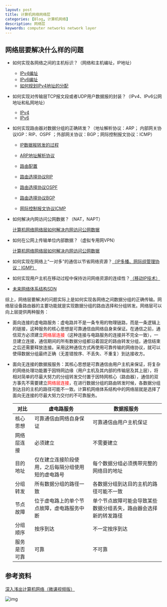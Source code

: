 ```yaml
---
layout: post
title: 计算机网络网络层
categories: [Blog, 计算机网络]
description: 网络层
keywords: computer networks network layer
---
```


## 网络层要解决什么样的问题

+ 如何实现各网络之间的主机标识？（网络和主机编址，IP地址）
  + [IPv4编址](https://wendaocsmaster.github.io/2023/02/13/Computer-Networks-network-layer-How-to-implement-the-identification-of-each-host-at-the-network-layer-ipv4/)
  + [IPv6编址](https://wendaocsmaster.github.io/2023/02/13/Computer-Networks-network-layer-How-to-implement-the-identification-of-each-host-at-the-network-layer-ipv6/)
  + [如何规划IPv4地址的分配](https://wendaocsmaster.github.io/2023/02/15/Computer-Networks-network-layer-How-to-plan-ipv4-address-assignment/)
  
+ 如何实现对传输层TCP报文段或者UDP用户数据报的封装？（IPv4、IPv6公网地址和私网地址）

  + [IPv4](https://wendaocsmaster.github.io/2023/02/15/Computer-Networks-network-layer-How-to-implement-encapsulation-of-IPv4-datagrams/)
  + [IPv6](https://wendaocsmaster.github.io/2023/02/15/Computer-Networks-network-layer-How-to-implement-encapsulation-of-IPv6-datagrams/)

+ 如何实现路由器对数据分组的正确转发？（地址解析协议：ARP； 内部网关协议IGP：RIP、OSPF ；外部网关协议：BGP；网际控制报文协议：ICMP）

  + [IP数据报转发的过程](https://wendaocsmaster.github.io/2023/02/14/Computer-Networks-network-layer-The-process-of-sending-and-forwarding-IP-datagrams/)

  + [ARP地址解析协议](https://wendaocsmaster.github.io/2023/02/15/Computer-Networks-network-layer-ARP/)

  + [路由配置](https://wendaocsmaster.github.io/2023/02/16/Computer-Networks-network-layer-Router-configuration/)

  + [路由选择协议RIP](https://wendaocsmaster.github.io/2023/02/15/Computer-Networks-network-layer-RIP/)

  + [路由选择协议OSPF](https://wendaocsmaster.github.io/2023/02/18/Computer-Networks-network-layer-OSPF/)

  + [路由选择协议BGP](https://wendaocsmaster.github.io/2023/02/18/Computer-Networks-network-layer-BGP/)

  + [网际控制报文协议ICMP](https://wendaocsmaster.github.io/2023/02/19/Computer-Networks-network-layer-ICMP/)

+ 如何解决内网访问公网数据？（NAT，NAPT）

  [计算机网络网络层如何解决内网访问公网数据 ](https://wendaocsmaster.github.io/2023/02/15/Computer-Networks-network-layer-How-to-resolve-intranet-access-to-public-network-data/)

+ 如何在公网上传输单位内部数据？（虚拟专用网VPN）

  [计算机网络网络层如何解决内网访问公网数据 ](https://wendaocsmaster.github.io/2023/02/15/Computer-Networks-network-layer-How-to-resolve-intranet-access-to-public-network-data/)

+ 如何实现在网络上“一对多”的通信以节省网络资源？[（IP多播、网际组管理协议：IGMP）](https://wendaocsmaster.github.io/2023/02/22/Computer-Networks-network-layer-IGMP/)

+ 如何实现用户主机在移动过程中保持访问网络资源的连续性？[（移动IP技术）](https://wendaocsmaster.github.io/2023/02/19/Computer-Networks-network-layer-Mobile-IP-Technologies/)

+ [未来网络体系结构SDN](https://wendaocsmaster.github.io/2023/02/22/Computer-Networks-network-layer-SDN/)

​		综上，网络层要解决的问题实际上是如何实现各网络之间数据分组的正确传输。网络层设备路由器的主要功能就是实现数据分组的路由选择和分组转发。网络层可以向上层提供两种服务：

+ 面向连接的虚电路服务：虚电路并不是一条专用的物理链路，而是一条逻辑上的链接，这种服务的核心思想是可靠通信由网络自身来保证。在通信之前，通信双方必须建立<font color =red>网络层连接</font>（这种连接与电路服务的连接并不完全一致），一旦建立连接，通信期间的所有数据分组都沿着固定的路由转发分组，通信结束之后还需要释放连接。采用这种通信方式再使用可靠传输的网络协议，就可以使得数据分组最终正确（无差错按序、不丢失、不重复）到达接收方。

+ 面向无连接的数据报服务：其核心思想是可靠通信由用户主机来保证，将复杂的网络处理功能置于因特网边缘（用户主机及其内部的传输层及其上层），将相对简单的尽最大努力的分组转发交付置于因特网核心（路由器），通信的双方事先不需要建立<font color =red>网络层连接</font>，在进行数据分组的路由转发时候，各数据分组到达目的主机的路径可能不一致。计算机网络体系结构中的网络层就是选择了面向无连接的尽最大努力交付的不可靠服务。

  | 对比         | 虚电路服务                                         | 数据报服务                                                   |
  | ------------ | -------------------------------------------------- | ------------------------------------------------------------ |
  | 核心思想     | 可靠通信由网络自身保证                             | 可靠通信由用户主机保证                                       |
  | 网络层连接   | 必须建立                                           | 不需要建立                                                   |
  | 目的地址     | 仅在建立连接阶段使用，之后每隔分组使用短的虚电路号 | 每个数据分组必须携带完整的网络目的地址                       |
  | 分组转发     | 所有数据分组的路径一致                             | 各数据分组到达目的主机的路径可能不一致                       |
  | 节点故障     | 位于虚电路上的单个节点故障，虚电路服务中断         | 单个节点故障可能会导致某些数据分组丢失，路由器会选择新的转发路径 |
  | 分组顺序     | 按序到达                                           | 不一定按序到达                                               |
  | 服务是否可靠 | 可靠                                               | 不可靠                                                       |



## 参考资料

[深入浅出计算机网络（微课视频版）](http://www.tup.tsinghua.edu.cn/booksCenter/book_09342101.html)

![img](https://wendaocsmaster.github.io/images/blog/093421-01.jpg)
